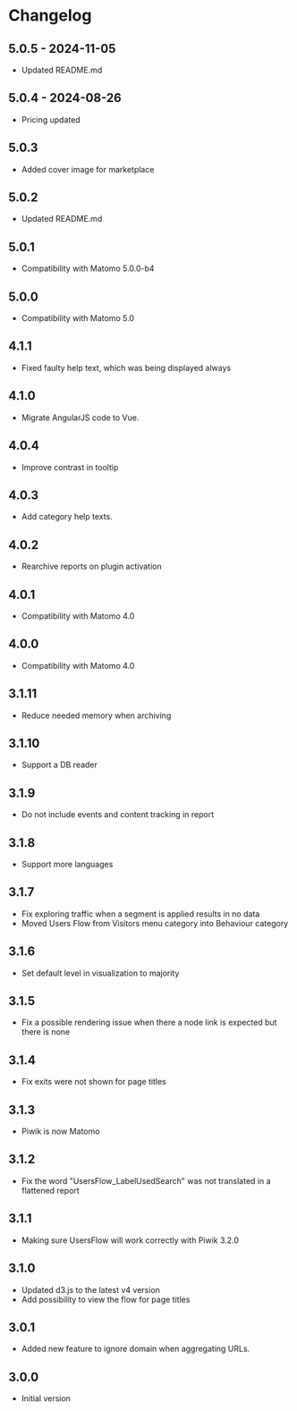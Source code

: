 # Changelog

## 5.0.5 - 2024-11-05
- Updated README.md

## 5.0.4 - 2024-08-26
- Pricing updated

## 5.0.3
- Added cover image for marketplace

## 5.0.2
- Updated README.md

## 5.0.1
- Compatibility with Matomo 5.0.0-b4

## 5.0.0
- Compatibility with Matomo 5.0

## 4.1.1
- Fixed faulty help text, which was being displayed always

## 4.1.0
- Migrate AngularJS code to Vue.

## 4.0.4
- Improve contrast in tooltip

## 4.0.3
- Add category help texts.

## 4.0.2
- Rearchive reports on plugin activation

## 4.0.1
- Compatibility with Matomo 4.0

## 4.0.0
- Compatibility with Matomo 4.0

## 3.1.11
- Reduce needed memory when archiving

## 3.1.10
- Support a DB reader

## 3.1.9
- Do not include events and content tracking in report

## 3.1.8
- Support more languages

## 3.1.7
- Fix exploring traffic when a segment is applied results in no data
- Moved Users Flow from Visitors menu category into Behaviour category

## 3.1.6
- Set default level in visualization to majority

## 3.1.5
- Fix a possible rendering issue when there a node link is expected but there is none

## 3.1.4
- Fix exits were not shown for page titles

## 3.1.3
- Piwik is now Matomo 

## 3.1.2
- Fix the word "UsersFlow_LabelUsedSearch" was not translated in a flattened report

## 3.1.1
- Making sure UsersFlow will work correctly with Piwik 3.2.0

## 3.1.0
- Updated d3.js to the latest v4 version
- Add possibility to view the flow for page titles

## 3.0.1

- Added new feature to ignore domain when aggregating URLs.

## 3.0.0

- Initial version
